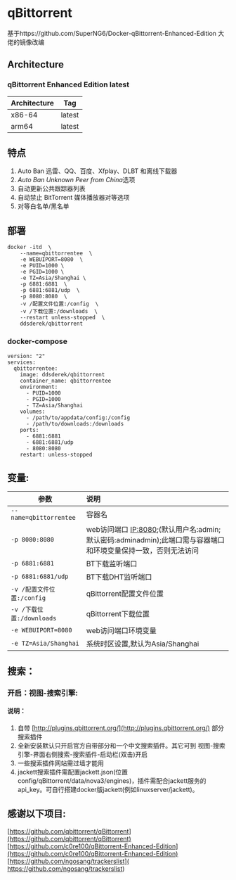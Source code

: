 # qBittorrent

基于https://github.com/SuperNG6/Docker-qBittorrent-Enhanced-Edition 大佬的镜像改编

## Architecture
### qBittorrent Enhanced Edition latest

| Architecture | Tag            |
| ------------ | -------------- |
| x86-64       | latest   |
| arm64        | latest |

## 特点

1. Auto Ban 迅雷、QQ、百度、Xfplay、DLBT 和离线下载器
2. *Auto Ban Unknown Peer from China*选项
3. 自动更新公共跟踪器列表
4. 自动禁止 BitTorrent 媒体播放器对等选项
5. 对等白名单/黑名单

## 部署

````
docker -itd  \
    --name=qbittorrentee  \
    -e WEBUIPORT=8080  \
    -e PUID=1000 \
    -e PGID=1000 \
    -e TZ=Asia/Shanghai \
    -p 6881:6881  \
    -p 6881:6881/udp  \
    -p 8080:8080  \
    -v /配置文件位置:/config  \
    -v /下载位置:/downloads  \
    --restart unless-stopped  \
    ddsderek/qbittorrent
````

### docker-compose
````
version: "2"
services:
  qbittorrentee:
    image: ddsderek/qbittorrent
    container_name: qbittorrentee
    environment:
      - PUID=1000
      - PGID=1000
      - TZ=Asia/Shanghai
    volumes:
      - /path/to/appdata/config:/config
      - /path/to/downloads:/downloads
    ports:
      - 6881:6881
      - 6881:6881/udp
      - 8080:8080
    restart: unless-stopped
````

## 变量:

|参数|说明|
|-|:-|
| `--name=qbittorrentee` |容器名|
| `-p 8080:8080` |web访问端口 [IP:8080](IP:8080);(默认用户名:admin;默认密码:adminadmin);此端口需与容器端口和环境变量保持一致，否则无法访问|
| `-p 6881:6881` |BT下载监听端口|
| `-p 6881:6881/udp` |BT下载DHT监听端口
| `-v /配置文件位置:/config` |qBittorrent配置文件位置|
| `-v /下载位置:/downloads` |qBittorrent下载位置|
| `-e WEBUIPORT=8080` |web访问端口环境变量|
| `-e TZ=Asia/Shanghai` |系统时区设置,默认为Asia/Shanghai|

## 搜索：

### 开启：视图-搜索引擎:
#### 说明：

1. 自带 [http://plugins.qbittorrent.org/](http://plugins.qbittorrent.org/) 部分搜索插件
2. 全新安装默认只开启官方自带部分和一个中文搜索插件。其它可到 视图-搜索引擎-界面右侧搜索-搜索插件-启动栏(双击)开启
3. 一些搜索插件网站需过墙才能用
4. jackett搜索插件需配置jackett.json(位置config/qBittorrent/data/nova3/engines)，插件需配合jackett服务的api_key。可自行搭建docker版jackett(例如linuxserver/jackett)。

## 感谢以下项目:
[https://github.com/qbittorrent/qBittorrent](https://github.com/qbittorrent/qBittorrent)   
[https://github.com/c0re100/qBittorrent-Enhanced-Edition](https://github.com/c0re100/qBittorrent-Enhanced-Edition)    
[https://github.com/ngosang/trackerslist]( https://github.com/ngosang/trackerslist)
